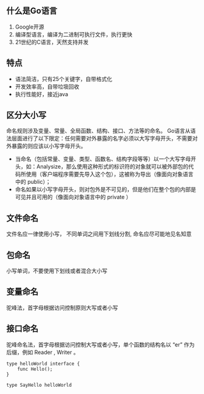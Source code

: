 ## 什么是Go语言
1. Google开源
2. 编译型语言，编译为二进制可执行文件，执行更快
3. 21世纪的C语言，天然支持并发

## 特点
- 语法简洁，只有25个关键字，自带格式化
- 开发效率高，自带垃圾回收
- 执行性能好，接近java

## 区分大小写

命名规则涉及变量、常量、全局函数、结构、接口、方法等的命名。 Go语言从语法层面进行了以下限定：任何需要对外暴露的名字必须以大写字母开头，不需要对外暴露的则应该以小写字母开头。

- 当命名（包括常量、变量、类型、函数名、结构字段等等）以一个大写字母开头，如：Analysize，那么使用这种形式的标识符的对象就可以被外部包的代码所使用（客户端程序需要先导入这个包），这被称为导出（像面向对象语言中的 public）；
- 命名如果以小写字母开头，则对包外是不可见的，但是他们在整个包的内部是可见并且可用的（像面向对象语言中的 private ）

## 文件命名

文件名应一律使用小写， 不同单词之间用下划线分割, 命名应尽可能地见名知意

## 包命名

小写单词，不要使用下划线或者混合大小写

## 变量命名

驼峰法，首字母根据访问控制原则大写或者小写

## 接口命名

驼峰命名法，首字母根据访问控制大写或者小写，单个函数的结构名以 “er” 作为后缀，例如 Reader , Writer 。

```gotemplate
type helloWorld interface {
    func Hello();
}

type SayHello helloWorld
```
